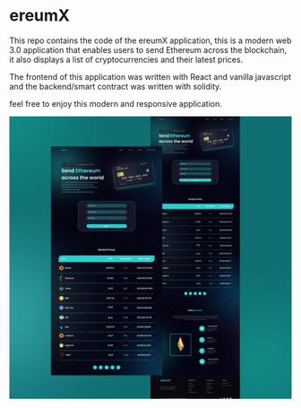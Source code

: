 # ereumX

This repo contains the code of the ereumX application, this is a modern web 3.0 application that enables users to send Ethereum across the blockchain, it also displays a list of cryptocurrencies and their latest prices.

The frontend of this application was written with React and vanilla javascript and the backend/smart contract was written with solidity.

 feel free to enjoy this modern and responsive application.

![](frontend/src/images/gitimg.png)

